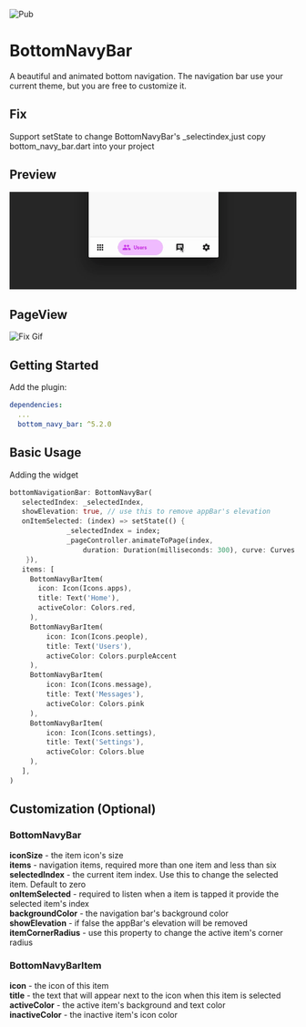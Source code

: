 ![Pub](https://img.shields.io/pub/v/bottom_navy_bar)

# BottomNavyBar

A beautiful and animated bottom navigation. The navigation bar use your current theme, but you are free to customize it.

## Fix
Support setState to change BottomNavyBar's _selectindex,just copy bottom_navy_bar.dart into your project

## Preview

![FanBottomNavyBar Gif](navy.gif "BottomNavyBar")
## PageView

![Fix Gif](fix.gif "Fix")
## Getting Started

Add the plugin:

```yaml
dependencies:
  ...
  bottom_navy_bar: ^5.2.0
```

## Basic Usage

Adding the widget

```dart
bottomNavigationBar: BottomNavyBar(
   selectedIndex: _selectedIndex,
   showElevation: true, // use this to remove appBar's elevation
   onItemSelected: (index) => setState(() {
              _selectedIndex = index;
              _pageController.animateToPage(index,
                  duration: Duration(milliseconds: 300), curve: Curves.ease);
    }),
   items: [
     BottomNavyBarItem(
       icon: Icon(Icons.apps),
       title: Text('Home'),
       activeColor: Colors.red,
     ),
     BottomNavyBarItem(
         icon: Icon(Icons.people),
         title: Text('Users'),
         activeColor: Colors.purpleAccent
     ),
     BottomNavyBarItem(
         icon: Icon(Icons.message),
         title: Text('Messages'),
         activeColor: Colors.pink
     ),
     BottomNavyBarItem(
         icon: Icon(Icons.settings),
         title: Text('Settings'),
         activeColor: Colors.blue
     ),
   ],
)
```

## Customization (Optional)

### BottomNavyBar
**iconSize** - the item icon's size<br/>
**items** - navigation items, required more than one item and less than six<br/>
**selectedIndex** - the current item index. Use this to change the selected item. Default to zero<br/>
**onItemSelected** - required to listen when a item is tapped it provide the selected item's index<br/>
**backgroundColor** - the navigation bar's background color<br/>
**showElevation** - if false the appBar's elevation will be removed<br/>
**itemCornerRadius** - use this property to change the active item's corner radius<br/>

### BottomNavyBarItem
**icon** - the icon of this item<br/>
**title** - the text that will appear next to the icon when this item is selected<br/>
**activeColor** - the active item's background and text color<br/>
**inactiveColor** - the inactive item's icon color<br/>
